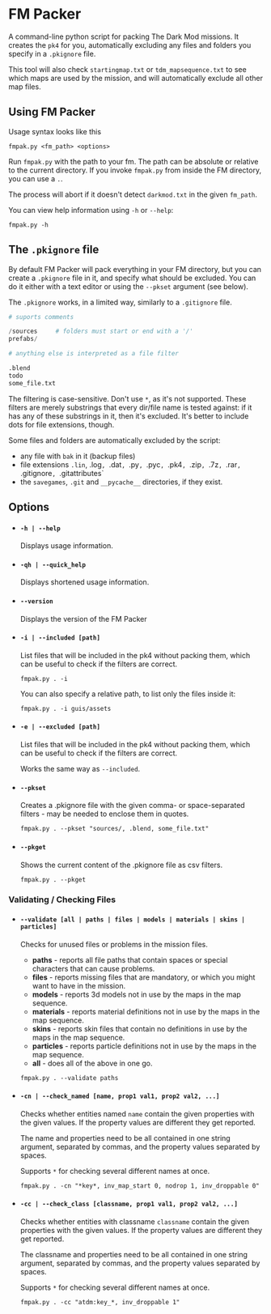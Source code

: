 # FM Packer

A command-line python script for packing The Dark Mod missions. It creates the `pk4` for you, automatically excluding any files and folders you specify in a `.pkignore` file.

This tool will also check `startingmap.txt` or `tdm_mapsequence.txt` to see which maps are used by the mission, and will automatically exclude all other map files.

## Using FM Packer
Usage syntax looks like this
```
fmpak.py <fm_path> <options>
```

Run `fmpak.py` with the path to your fm. The path can be absolute or relative to the current directory. If you invoke `fmpak.py` from inside the FM directory, you can use a `.`.

The process will abort if it doesn't detect `darkmod.txt` in the given `fm_path`.

You can view help information using `-h` or `--help`:
```
fmpak.py -h
```

## The `.pkignore` file

By default FM Packer will pack everything in your FM directory, but you can create a `.pkignore` file in it, and specify what should be excluded. You can do it either with a text editor or using the `--pkset` argument (see below).

The `.pkignore` works, in a limited way, similarly to a `.gitignore` file.

```py
# suports comments

/sources     # folders must start or end with a '/'
prefabs/

# anything else is interpreted as a file filter

.blend       
todo
some_file.txt
```

The filtering is case-sensitive. Don't use `*`, as it's not supported. These filters are merely substrings that every dir/file name is tested against: if it has any of these substrings in it, then it's excluded. It's better to include dots for file extensions, though.


Some files and folders are automatically excluded by the script:
- any file with `bak` in it (backup files)
- file extensions `.lin`, .log`, `.dat`, `.py`, `.pyc`, `.pk4`, `.zip`, `.7z`, `.rar`, `.gitignore`, `.gitattributes`
- the `savegames`, `.git` and `__pycache__` directories, if they exist.


## Options
- #### `-h | --help`
	Displays usage information.

- #### `-qh | --quick_help`
	Displays shortened usage information.

- #### `--version`
	Displays the version of the FM Packer

- #### `-i | --included [path]`
	List files that will be included in the pk4 without packing them, which can be useful to check if the filters are correct.
	```
	fmpak.py . -i
	```
	You can also specify a relative path, to list only the files inside it:
	```
	fmpak.py . -i guis/assets
	```
- #### `-e | --excluded [path]`
	List files that will be included in the pk4 without packing them, which can be useful to check if the filters are correct.

	Works the same way as `--included`.

- #### `--pkset`
	Creates a .pkignore file with the given comma- or space-separated filters - may be needed to enclose them in quotes.
	```
	fmpak.py . --pkset "sources/, .blend, some_file.txt"
	```
- #### `--pkget`
	Shows the current content of the .pkignore file as csv filters.
	```
	fmpak.py . --pkget
	```

### Validating / Checking Files

- #### `--validate [all | paths | files | models | materials | skins | particles]`
	Checks for unused files or problems in the mission files.
	- **paths** - reports all file paths that contain spaces or special characters that can cause problems.
	- **files** - reports missing files that are mandatory, or which you might want to have in the mission.
	- **models** - reports 3d models not in use by the maps in the map sequence.
	- **materials** - reports material definitions not in use by the maps in the map sequence.
	- **skins** - reports skin files that contain no definitions in use by the maps in the map sequence.
	- **particles** - reports particle definitions not in use by the maps in the map sequence.
	- **all** - does all of the above in one go.
	```
	fmpak.py . --validate paths
	```

- #### `-cn | --check_named [name, prop1 val1, prop2 val2, ...]`
	Checks whether entities named `name` contain the given properties with the given values. If the property values are different they get reported.

	The name and properties need to be all contained in one string argument, separated by commas, and the property values separated by spaces.

	Supports `*` for checking several different names at once.

	```
	fmpak.py . -cn "*key*, inv_map_start 0, nodrop 1, inv_droppable 0"
	```

- #### `-cc | --check_class [classname, prop1 val1, prop2 val2, ...]`
	Checks whether entities with classname `classname` contain the given properties with the given values. If the property values are different they get reported.

	The classname and properties need to be all contained in one string argument, separated by commas, and the property values separated by spaces.

	Supports `*` for checking several different names at once.

	```
	fmpak.py . -cc "atdm:key_*, inv_droppable 1"
	```

